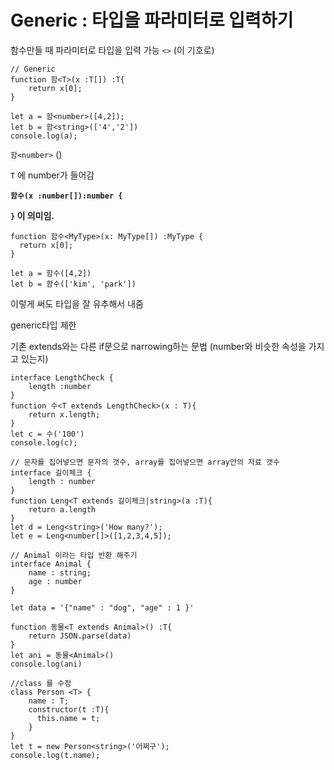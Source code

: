 # Generic : 타입을 파라미터로 입력하기

함수만들 때 파라미터로 타입을 입력 가능 `<>` (이 기호로)

```tsx
// Generic
function 함<T>(x :T[]) :T{
    return x[0];
}

let a = 함<number>([4,2]);
let b = 함<string>(['4','2'])
console.log(a);
```

`함<number>` () 

`T` 에 number가 들어감

**`함수(x :number[]):number {`** 

**`}` 이 의미임.**

```tsx
function 함수<MyType>(x: MyType[]) :MyType {
  return x[0];
}

let a = 함수([4,2])
let b = 함수(['kim', 'park'])
```

이렇게 써도 타입을 잘 유추해서 내줌

generic타입 제한

기존 extends와는 다른 if문으로 narrowing하는 문법 (number와 비슷한 속성을 가지고 있는지)

```tsx
interface LengthCheck {
    length :number
}
function 수<T extends LengthCheck>(x : T){
    return x.length;
}
let c = 수('100')
console.log(c);
```

```tsx
// 문자를 집어넣으면 문자의 갯수, array를 집어넣으면 array안의 자료 갯수
interface 길이체크 {
    length : number
}
function Leng<T extends 길이체크|string>(a :T){
    return a.length
}
let d = Leng<string>('How many?');
let e = Leng<number[]>([1,2,3,4,5]);

// Animal 이라는 타입 반환 해주기
interface Animal {
    name : string;
    age : number 
}

let data = '{"name" : "dog", "age" : 1 }'

function 동물<T extends Animal>() :T{
    return JSON.parse(data)
}
let ani = 동물<Animal>()
console.log(ani)

//class 를 수정
class Person <T> {
    name : T;
    constructor(t :T){
      this.name = t;
    }
}
let t = new Person<string>('어쩌구');
console.log(t.name);  

```